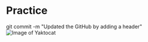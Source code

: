 # Practice 
git commit -m "Updated the GitHub by adding a header"
![Image of Yaktocat](https://octodex.github.com/images/yaktocat.png) 
